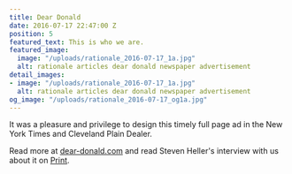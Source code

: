 ```yaml
---
title: Dear Donald
date: 2016-07-17 22:47:00 Z
position: 5
featured_text: This is who we are.
featured_image:
  image: "/uploads/rationale_2016-07-17_1a.jpg"
  alt: rationale articles dear donald newspaper advertisement
detail_images:
- image: "/uploads/rationale_2016-07-17_1a.jpg"
  alt: rationale articles dear donald newspaper advertisement
og_image: "/uploads/rationale_2016-07-17_og1a.jpg"
---
```


It was a pleasure and privilege to design this timely full page ad in the New York Times and Cleveland Plain Dealer.

Read more at [dear-donald.com](http://www.deardonald.com/) and read Steven Heller's interview with us about it on [Print](http://www.printmag.com/daily-heller/letter-to-a-divider-sean-wolcott/). 